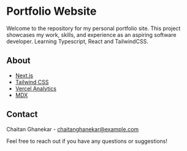 # Portfolio Website

Welcome to the repository for my personal portfolio site. This project showcases my work, skills, and experience as an aspiring software developer. Learning Typescript, React and TailwindCSS.

## About

- [Next.js](https://nextjs.org/)
- [Tailwind CSS](https://tailwindcss.com/)
- [Vercel Analytics](https://vercel.com/analytics)
- [MDX](https://mdxjs.com/)

## Contact

Chaitan Ghanekar - [chaitanghanekar@example.com](mailto:chaitan.ghanekar@gmail.com)

Feel free to reach out if you have any questions or suggestions!
